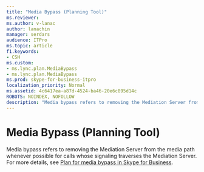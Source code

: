 ```yaml
---
title: "Media Bypass (Planning Tool)"
ms.reviewer: 
ms.author: v-lanac
author: lanachin
manager: serdars
audience: ITPro
ms.topic: article
f1.keywords:
- CSH
ms.custom:
- ms.lync.plan.MediaBypass
- ms.lync.plan.MediaBypass
ms.prod: skype-for-business-itpro
localization_priority: Normal
ms.assetid: 4c6417ea-a87d-4524-ba46-20e6c895d14c
ROBOTS: NOINDEX, NOFOLLOW
description: "Media bypass refers to removing the Mediation Server from the media path whenever possible for calls whose signaling traverses the Mediation Server. For more details, see Plan for media bypass in Skype for Business."
---
```


# Media Bypass (Planning Tool)
 
Media bypass refers to removing the Mediation Server from the media path whenever possible for calls whose signaling traverses the Mediation Server. For more details, see [Plan for media bypass in Skype for Business](../../../plan-your-deployment/enterprise-voice-solution/media-bypass.md).
  

